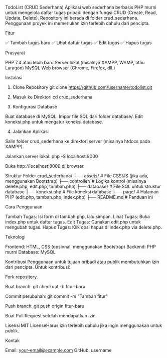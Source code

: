 TodoList (CRUD Sederhana)
Aplikasi web sederhana berbasis PHP murni untuk mengelola daftar tugas pribadi dengan fungsi CRUD (Create, Read, Update, Delete). Repository ini berada di folder crud_sederhana. Penggunaan proyek ini memerlukan izin terlebih dahulu dari pencipta.

Fitur

✅ Tambah tugas baru
✅ Lihat daftar tugas
✅ Edit tugas
✅ Hapus tugas


Prasyarat

PHP 7.4 atau lebih baru
Server lokal (misalnya XAMPP, WAMP, atau Laragon)
MySQL
Web browser (Chrome, Firefox, dll.)


Instalasi
1. Clone Repository
git clone https://github.com/username/todolist.git

2. Masuk ke Direktori
cd crud_sederhana

3. Konfigurasi Database

Buat database di MySQL.
Impor file SQL dari folder database/.
Edit koneksi.php untuk mengatur koneksi database.

4. Jalankan Aplikasi

Salin folder crud_sederhana ke direktori server (misalnya htdocs pada XAMPP).

Jalankan server lokal:
php -S localhost:8000


Buka http://localhost:8000 di browser.



Struktur Folder
crud_sederhana/
├── assets/             # File CSS/JS (jika ada, menggunakan Bootstrap)
├── controller/         # Logika kontrol (misalnya delete.php, edit.php, tambah.php)
├── database/           # File SQL untuk struktur database
├── koneksi.php         # File koneksi database
├── page/               # Halaman PHP (edit.php, tambah.php, index.php)
├── README.md           # Panduan ini


Cara Penggunaan

Tambah Tugas: Isi form di tambah.php, lalu simpan.
Lihat Tugas: Buka index.php untuk daftar tugas.
Edit Tugas: Gunakan edit.php untuk mengubah tugas.
Hapus Tugas: Klik opsi hapus di index.php via delete.php.


Teknologi

Frontend: HTML, CSS (opsional, menggunakan Bootstrap)
Backend: PHP murni
Database: MySQL


Kontribusi
Penggunaan untuk tujuan pribadi atau publik membutuhkan izin dari pencipta. Untuk kontribusi:

Fork repository.

Buat branch:
git checkout -b fitur-baru


Commit perubahan:
git commit -m "Tambah fitur"


Push branch:
git push origin fitur-baru


Buat Pull Request setelah mendapatkan izin.



Lisensi
MIT LicenseHarus izin terlebih dahulu jika ingin menggunakan untuk publik.

Kontak

Email: your-email@example.com
GitHub: username
